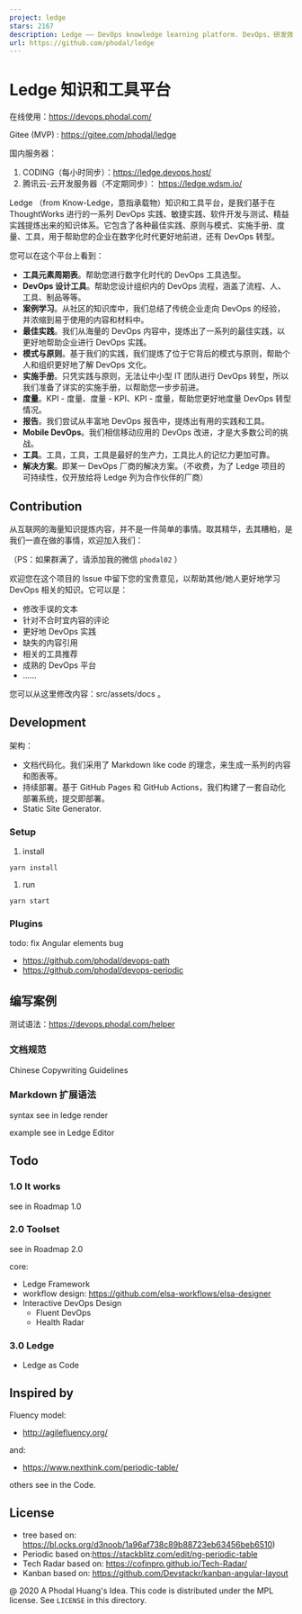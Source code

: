 ```yaml
---
project: ledge
stars: 2167
description: Ledge —— DevOps knowledge learning platform. DevOps、研发效能知识和工具平台，是我们基于在 ThoughtWorks 进行的一系列 DevOps 实践、敏捷实践、软件开发与测试、精益实践提炼出来的知识体系。它包含了各种最佳实践、操作手册、原则与模式、度量、工具，用于帮助您的企业在数字化时代更好地前进，还有 DevOps 转型。
url: https://github.com/phodal/ledge
---
```


Ledge 知识和工具平台
=============

在线使用：https://devops.phodal.com/

Gitee (MVP) : https://gitee.com/phodal/ledge

国内服务器：

1.  CODING（每小时同步）：https://ledge.devops.host/
2.  腾讯云-云开发服务器（不定期同步）： https://ledge.wdsm.io/

Ledge （from Know-Ledge，意指承载物）知识和工具平台，是我们基于在 ThoughtWorks 进行的一系列 DevOps 实践、敏捷实践、软件开发与测试、精益实践提炼出来的知识体系。它包含了各种最佳实践、原则与模式、实施手册、度量、工具，用于帮助您的企业在数字化时代更好地前进，还有 DevOps 转型。

您可以在这个平台上看到：

-   **工具元素周期表**。帮助您进行数字化时代的 DevOps 工具选型。
-   **DevOps 设计工具**。帮助您设计组织内的 DevOps 流程，涵盖了流程、人、工具、制品等等。
-   **案例学习**。从社区的知识库中，我们总结了传统企业走向 DevOps 的经验，并浓缩到易于使用的内容和材料中。
-   **最佳实践**。我们从海量的 DevOps 内容中，提炼出了一系列的最佳实践，以更好地帮助企业进行 DevOps 实践。
-   **模式与原则**。基于我们的实践，我们提炼了位于它背后的模式与原则，帮助个人和组织更好地了解 DevOps 文化。
-   **实施手册**。只凭实践与原则，无法让中小型 IT 团队进行 DevOps 转型，所以我们准备了详实的实施手册，以帮助您一步步前进。
-   **度量**。KPI - 度量、度量 - KPI、KPI - 度量，帮助您更好地度量 DevOps 转型情况。
-   **报告**。我们尝试从丰富地 DevOps 报告中，提炼出有用的实践和工具。
-   **Mobile DevOps**。我们相信移动应用的 DevOps 改进，才是大多数公司的挑战。
-   **工具**。工具，工具，工具是最好的生产力，工具比人的记忆力更加可靠。
-   **解决方案**。即某一 DevOps 厂商的解决方案。（不收费，为了 Ledge 项目的可持续性，仅开放给将 Ledge 列为合作伙伴的厂商）

Contribution
------------

从互联网的海量知识提炼内容，并不是一件简单的事情。取其精华，去其糟粕，是我们一直在做的事情，欢迎加入我们：

（PS：如果群满了，请添加我的微信 `phodal02` ）

欢迎您在这个项目的 Issue 中留下您的宝贵意见，以帮助其他/她人更好地学习 DevOps 相关的知识。它可以是：

-   修改手误的文本
-   针对不合时宜内容的评论
-   更好地 DevOps 实践
-   缺失的内容引用
-   相关的工具推荐
-   成熟的 DevOps 平台
-   ……

您可以从这里修改内容：src/assets/docs 。

Development
-----------

架构：

-   文档代码化。我们采用了 Markdown like code 的理念，来生成一系列的内容和图表等。
-   持续部署。基于 GitHub Pages 和 GitHub Actions，我们构建了一套自动化部署系统，提交即部署。
-   Static Site Generator.

### Setup

1.  install

```
yarn install
```

1.  run

```
yarn start
```

### Plugins

todo: fix Angular elements bug

-   https://github.com/phodal/devops-path
-   https://github.com/phodal/devops-periodic

编写案例
----

测试语法：https://devops.phodal.com/helper

### 文档规范

Chinese Copywriting Guidelines

### Markdown 扩展语法

syntax see in ledge render

example see in Ledge Editor

Todo
----

### 1.0 It works

see in Roadmap 1.0

### 2.0 Toolset

see in Roadmap 2.0

core:

-   Ledge Framework
-   workflow design: https://github.com/elsa-workflows/elsa-designer
-   Interactive DevOps Design
    -   Fluent DevOps
    -   Health Radar

### 3.0 Ledge

-   Ledge as Code

Inspired by
-----------

Fluency model:

-   http://agilefluency.org/

and:

-   https://www.nexthink.com/periodic-table/

others see in the Code.

License
-------

-   tree based on: https://bl.ocks.org/d3noob/1a96af738c89b88723eb63456beb6510)
-   Periodic based on:https://stackblitz.com/edit/ng-periodic-table
-   Tech Radar based on: https://cofinpro.github.io/Tech-Radar/
-   Kanban based on: https://github.com/Devstackr/kanban-angular-layout

@ 2020 A Phodal Huang's Idea. This code is distributed under the MPL license. See `LICENSE` in this directory.
